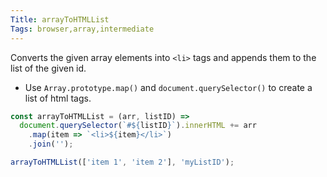 ```yaml
---
Title: arrayToHTMLList
Tags: browser,array,intermediate
---
```


Converts the given array elements into `<li>` tags and appends them to the list of the given id.

- Use `Array.prototype.map()` and `document.querySelector()` to create a list of html tags.

```js
const arrayToHTMLList = (arr, listID) => 
  document.querySelector(`#${listID}`).innerHTML += arr
    .map(item => `<li>${item}</li>`)
    .join('');
```

```js
arrayToHTMLList(['item 1', 'item 2'], 'myListID');
```
